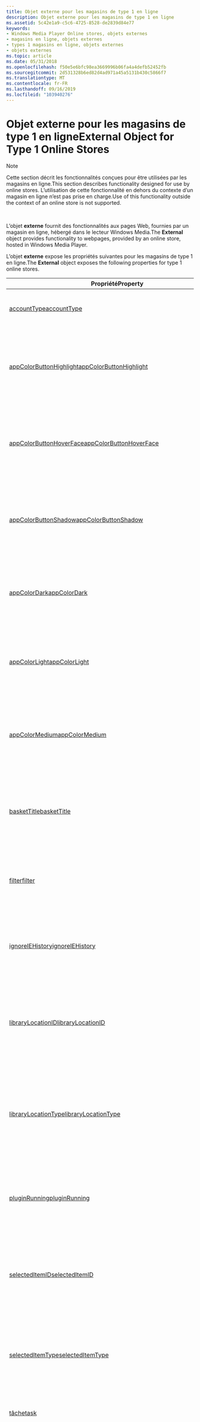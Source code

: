 ```yaml
---
title: Objet externe pour les magasins de type 1 en ligne
description: Objet externe pour les magasins de type 1 en ligne
ms.assetid: 5c42e1a9-c5c6-4725-8528-de2839d84e77
keywords:
- Windows Media Player Online stores, objets externes
- magasins en ligne, objets externes
- types 1 magasins en ligne, objets externes
- objets externes
ms.topic: article
ms.date: 05/31/2018
ms.openlocfilehash: f50e5e6bfc98ea3669996b06fa4a4defb52452fb
ms.sourcegitcommit: 2d531328b6ed82d4ad971a45a5131b430c5866f7
ms.translationtype: MT
ms.contentlocale: fr-FR
ms.lasthandoff: 09/16/2019
ms.locfileid: "103940276"
---
```

# <a name="external-object-for-type-1-online-stores"></a><span data-ttu-id="b1e42-107">Objet externe pour les magasins de type 1 en ligne</span><span class="sxs-lookup"><span data-stu-id="b1e42-107">External Object for Type 1 Online Stores</span></span>

> [!Note]  
> <span data-ttu-id="b1e42-108">Cette section décrit les fonctionnalités conçues pour être utilisées par les magasins en ligne.</span><span class="sxs-lookup"><span data-stu-id="b1e42-108">This section describes functionality designed for use by online stores.</span></span> <span data-ttu-id="b1e42-109">L’utilisation de cette fonctionnalité en dehors du contexte d’un magasin en ligne n’est pas prise en charge.</span><span class="sxs-lookup"><span data-stu-id="b1e42-109">Use of this functionality outside the context of an online store is not supported.</span></span>

 

<span data-ttu-id="b1e42-110">L’objet **externe** fournit des fonctionnalités aux pages Web, fournies par un magasin en ligne, hébergé dans le lecteur Windows Media.</span><span class="sxs-lookup"><span data-stu-id="b1e42-110">The **External** object provides functionality to webpages, provided by an online store, hosted in Windows Media Player.</span></span>

<span data-ttu-id="b1e42-111">L’objet **externe** expose les propriétés suivantes pour les magasins de type 1 en ligne.</span><span class="sxs-lookup"><span data-stu-id="b1e42-111">The **External** object exposes the following properties for type 1 online stores.</span></span>



| <span data-ttu-id="b1e42-112">Propriété</span><span class="sxs-lookup"><span data-stu-id="b1e42-112">Property</span></span>                                                                                  | <span data-ttu-id="b1e42-113">Description</span><span class="sxs-lookup"><span data-stu-id="b1e42-113">Description</span></span>                                                                                                                              |
|-------------------------------------------------------------------------------------------|------------------------------------------------------------------------------------------------------------------------------------------|
| [<span data-ttu-id="b1e42-114">accountType</span><span class="sxs-lookup"><span data-stu-id="b1e42-114">accountType</span></span>](external-accounttype.md)                                                   | <span data-ttu-id="b1e42-115">Récupère le type de compte de l’utilisateur actuel.</span><span class="sxs-lookup"><span data-stu-id="b1e42-115">Retrieves the account type of the current user.</span></span>                                                                                          |
| [<span data-ttu-id="b1e42-116">appColorButtonHighlight</span><span class="sxs-lookup"><span data-stu-id="b1e42-116">appColorButtonHighlight</span></span>](external-appcolorbuttonhighlight.md)                           | <span data-ttu-id="b1e42-117">Récupère la couleur de surbrillance du bouton en cours pour l’interface utilisateur du lecteur Windows Media.</span><span class="sxs-lookup"><span data-stu-id="b1e42-117">Retrieves the current button highlight color for the Windows Media Player user interface.</span></span>                                                |
| [<span data-ttu-id="b1e42-118">appColorButtonHoverFace</span><span class="sxs-lookup"><span data-stu-id="b1e42-118">appColorButtonHoverFace</span></span>](external-appcolorbuttonhoverface.md)                           | <span data-ttu-id="b1e42-119">Récupère la couleur de pointage du bouton actuelle pour l’interface utilisateur du lecteur Windows Media.</span><span class="sxs-lookup"><span data-stu-id="b1e42-119">Retrieves the current button hover color for the Windows Media Player user interface.</span></span>                                                    |
| [<span data-ttu-id="b1e42-120">appColorButtonShadow</span><span class="sxs-lookup"><span data-stu-id="b1e42-120">appColorButtonShadow</span></span>](external-appcolorbuttonshadow.md)                                 | <span data-ttu-id="b1e42-121">Récupère la couleur d’ombre du bouton actuelle pour l’interface utilisateur du lecteur Windows Media.</span><span class="sxs-lookup"><span data-stu-id="b1e42-121">Retrieves the current button shadow color for the Windows Media Player user interface.</span></span>                                                   |
| [<span data-ttu-id="b1e42-122">appColorDark</span><span class="sxs-lookup"><span data-stu-id="b1e42-122">appColorDark</span></span>](external-appcolordark.md)                                                 | <span data-ttu-id="b1e42-123">Récupère la couleur ombrée foncée actuelle de l’interface utilisateur du lecteur Windows Media.</span><span class="sxs-lookup"><span data-stu-id="b1e42-123">Retrieves the current dark shaded color of the Windows Media Player user interface.</span></span>                                                      |
| [<span data-ttu-id="b1e42-124">appColorLight</span><span class="sxs-lookup"><span data-stu-id="b1e42-124">appColorLight</span></span>](external-appcolorlight.md)                                               | <span data-ttu-id="b1e42-125">Récupère la couleur ombrée actuelle de l’interface utilisateur du lecteur Windows Media.</span><span class="sxs-lookup"><span data-stu-id="b1e42-125">Retrieves the current light shaded color of the Windows Media Player user interface.</span></span>                                                     |
| [<span data-ttu-id="b1e42-126">appColorMedium</span><span class="sxs-lookup"><span data-stu-id="b1e42-126">appColorMedium</span></span>](external-appcolormedium.md)                                             | <span data-ttu-id="b1e42-127">Récupère la couleur de nuance moyenne en grisé de l’interface utilisateur du lecteur Windows Media.</span><span class="sxs-lookup"><span data-stu-id="b1e42-127">Retrieves the current medium shaded color of the Windows Media Player user interface.</span></span>                                                    |
| [<span data-ttu-id="b1e42-128">basketTitle</span><span class="sxs-lookup"><span data-stu-id="b1e42-128">basketTitle</span></span>](external-baskettitle.md)                                                   | <span data-ttu-id="b1e42-129">Récupère le titre du bouton dans le volet Liste (également appelé panier) dans le lecteur Windows Media.</span><span class="sxs-lookup"><span data-stu-id="b1e42-129">Retrieves the title of the button in the list pane (also called the basket) in Windows Media Player.</span></span>                                     |
| [<span data-ttu-id="b1e42-130">filter</span><span class="sxs-lookup"><span data-stu-id="b1e42-130">filter</span></span>](external-filter.md)                                                             | <span data-ttu-id="b1e42-131">Récupère le filtre de recherche en cours d’utilisation par le lecteur Windows Media.</span><span class="sxs-lookup"><span data-stu-id="b1e42-131">Retrieves the search filter currently in use by Windows Media Player.</span></span>                                                                    |
| [<span data-ttu-id="b1e42-132">ignoreIEHistory</span><span class="sxs-lookup"><span data-stu-id="b1e42-132">ignoreIEHistory</span></span>](external-ignoreiehistory.md)                                           | <span data-ttu-id="b1e42-133">Spécifie si le lecteur Windows Media doit ignorer l’historique d’Internet Explorer.</span><span class="sxs-lookup"><span data-stu-id="b1e42-133">Specifies whether Windows Media Player should ignore Internet Explorer history.</span></span>                                                          |
| [<span data-ttu-id="b1e42-134">libraryLocationID</span><span class="sxs-lookup"><span data-stu-id="b1e42-134">libraryLocationID</span></span>](external-librarylocationid.md)                                       | <span data-ttu-id="b1e42-135">Récupère l’identificateur d’un élément multimédia spécifique qui est actuellement affiché dans la vue du joueur.</span><span class="sxs-lookup"><span data-stu-id="b1e42-135">Retrieves the identifier of a specific media item that is currently displayed in the Player's view.</span></span>                                      |
| [<span data-ttu-id="b1e42-136">libraryLocationType</span><span class="sxs-lookup"><span data-stu-id="b1e42-136">libraryLocationType</span></span>](external-librarylocationtype.md)                                   | <span data-ttu-id="b1e42-137">Récupère une [constante d’emplacement de bibliothèque](library-location-constants.md) qui indique le type de la vue actuelle dans le lecteur Windows Media.</span><span class="sxs-lookup"><span data-stu-id="b1e42-137">Retrieves a [library location constant](library-location-constants.md) that indicates type of the current view in Windows Media Player.</span></span> |
| [<span data-ttu-id="b1e42-138">pluginRunning</span><span class="sxs-lookup"><span data-stu-id="b1e42-138">pluginRunning</span></span>](external-pluginrunning.md)                                               | <span data-ttu-id="b1e42-139">Récupère une valeur qui indique si le plug-in du magasin en ligne est en cours d’exécution.</span><span class="sxs-lookup"><span data-stu-id="b1e42-139">Retrieves a value that indicates whether the online store's plug-in is running.</span></span>                                                          |
| [<span data-ttu-id="b1e42-140">selectedItemID</span><span class="sxs-lookup"><span data-stu-id="b1e42-140">selectedItemID</span></span>](external-selecteditemid.md)                                             | <span data-ttu-id="b1e42-141">Récupère l’identificateur de l’élément multimédia actuellement sélectionné dans le lecteur Windows Media.</span><span class="sxs-lookup"><span data-stu-id="b1e42-141">Retrieves the identifier of the media item that is currently selected in Windows Media Player.</span></span>                                           |
| [<span data-ttu-id="b1e42-142">selectedItemType</span><span class="sxs-lookup"><span data-stu-id="b1e42-142">selectedItemType</span></span>](external-selecteditemtype.md)                                         | <span data-ttu-id="b1e42-143">Récupère le type de l’élément multimédia actuellement sélectionné dans le lecteur Windows Media.</span><span class="sxs-lookup"><span data-stu-id="b1e42-143">Retrieves the type of the media item that is currently selected in Windows Media Player.</span></span>                                                 |
| [<span data-ttu-id="b1e42-144">tâche</span><span class="sxs-lookup"><span data-stu-id="b1e42-144">task</span></span>](external-task.md)                                                                 | <span data-ttu-id="b1e42-145">Récupère le nom du volet de tâches actuel.</span><span class="sxs-lookup"><span data-stu-id="b1e42-145">Retrieves the name of the current task pane.</span></span>                                                                                             |
| [<span data-ttu-id="b1e42-146">templateBeingDisplayedInLocalLibrary</span><span class="sxs-lookup"><span data-stu-id="b1e42-146">templateBeingDisplayedInLocalLibrary</span></span>](external-templatebeingdisplayedinlocallibrary.md) | <span data-ttu-id="b1e42-147">Indique si le flux représenté par la page de découverte en cours est affiché dans le contrôle d’arborescence de la bibliothèque locale.</span><span class="sxs-lookup"><span data-stu-id="b1e42-147">Indicates whether the feed represented by the current discovery page is being displayed in the local library tree-view control.</span></span>          |
| [<span data-ttu-id="b1e42-148">userLoggedIn</span><span class="sxs-lookup"><span data-stu-id="b1e42-148">userLoggedIn</span></span>](external-userloggedin.md)                                                 | <span data-ttu-id="b1e42-149">Récupère une valeur indiquant si l’utilisateur est connecté au magasin en ligne.</span><span class="sxs-lookup"><span data-stu-id="b1e42-149">Retrieves a value indicating whether the user is logged in to the online store.</span></span>                                                          |
| [<span data-ttu-id="b1e42-150">version</span><span class="sxs-lookup"><span data-stu-id="b1e42-150">version</span></span>](external-version.md)                                                           | <span data-ttu-id="b1e42-151">Récupère la version actuelle du lecteur Windows Media.</span><span class="sxs-lookup"><span data-stu-id="b1e42-151">Retrieves the current version of Windows Media Player.</span></span>                                                                                   |
| [<span data-ttu-id="b1e42-152">viewParameters</span><span class="sxs-lookup"><span data-stu-id="b1e42-152">viewParameters</span></span>](external-viewparameters.md)                                             | <span data-ttu-id="b1e42-153">Récupère les paramètres associés à la vue actuelle dans le lecteur Windows Media.</span><span class="sxs-lookup"><span data-stu-id="b1e42-153">Retrieves parameters associated with the current view in Windows Media Player.</span></span>                                                           |



 

<span data-ttu-id="b1e42-154">L’objet **externe** expose les méthodes suivantes pour les magasins de type 1 en ligne.</span><span class="sxs-lookup"><span data-stu-id="b1e42-154">The **External** object exposes the following methods for type 1 online stores.</span></span>



| <span data-ttu-id="b1e42-155">Méthode</span><span class="sxs-lookup"><span data-stu-id="b1e42-155">Method</span></span>                                                            | <span data-ttu-id="b1e42-156">Description</span><span class="sxs-lookup"><span data-stu-id="b1e42-156">Description</span></span>                                                                                                                  |
|-------------------------------------------------------------------|------------------------------------------------------------------------------------------------------------------------------|
| [<span data-ttu-id="b1e42-157">addToBasket</span><span class="sxs-lookup"><span data-stu-id="b1e42-157">addToBasket</span></span>](external-addtobasket.md)                           | <span data-ttu-id="b1e42-158">Ajoute des éléments multimédias au volet Liste (également appelé panier) dans le lecteur Windows Media.</span><span class="sxs-lookup"><span data-stu-id="b1e42-158">Adds media items to the list pane (also called the basket) in Windows Media Player.</span></span>                                          |
| [<span data-ttu-id="b1e42-159">attemptLogin</span><span class="sxs-lookup"><span data-stu-id="b1e42-159">attemptLogin</span></span>](external-attemptlogin.md)                         | <span data-ttu-id="b1e42-160">Affiche une boîte de dialogue qui permet à l’utilisateur d’essayer de se connecter au magasin en ligne.</span><span class="sxs-lookup"><span data-stu-id="b1e42-160">Displays a dialog box so the user can attempt to log in to the online store.</span></span>                                                 |
| [<span data-ttu-id="b1e42-161">authentifier</span><span class="sxs-lookup"><span data-stu-id="b1e42-161">authenticate</span></span>](external-authenticate.md)                         | <span data-ttu-id="b1e42-162">Lance une tentative d’authentification de l’utilisateur.</span><span class="sxs-lookup"><span data-stu-id="b1e42-162">Initiates an attempt to authenticate the user.</span></span>                                                                               |
| [<span data-ttu-id="b1e42-163">Buy</span><span class="sxs-lookup"><span data-stu-id="b1e42-163">buy</span></span>](external-buy.md)                                           | <span data-ttu-id="b1e42-164">Lance l’achat d’un ensemble d’éléments multimédias.</span><span class="sxs-lookup"><span data-stu-id="b1e42-164">Initiates the purchase of a set of media items.</span></span>                                                                              |
| [<span data-ttu-id="b1e42-165">cancelNavigate</span><span class="sxs-lookup"><span data-stu-id="b1e42-165">cancelNavigate</span></span>](external-cancelnavigate.md)                     | <span data-ttu-id="b1e42-166">Informe le lecteur Windows Media qu’il ne doit pas afficher de nouvelle page de découverte, même si la vue a été modifiée dans le lecteur.</span><span class="sxs-lookup"><span data-stu-id="b1e42-166">Informs Windows Media Player that it should not display a new discovery page even though the view has changed in the Player.</span></span> |
| [<span data-ttu-id="b1e42-167">changeView</span><span class="sxs-lookup"><span data-stu-id="b1e42-167">changeView</span></span>](external-changeview.md)                             | <span data-ttu-id="b1e42-168">Modifie la vue dans le lecteur Windows Media.</span><span class="sxs-lookup"><span data-stu-id="b1e42-168">Changes the view in Windows Media Player.</span></span>                                                                                    |
| [<span data-ttu-id="b1e42-169">changeViewOnlineList</span><span class="sxs-lookup"><span data-stu-id="b1e42-169">changeViewOnlineList</span></span>](external-changeviewonlinelist.md)         | <span data-ttu-id="b1e42-170">Modifie la vue dans le lecteur Windows Media pour afficher une liste générée dynamiquement par le magasin en ligne.</span><span class="sxs-lookup"><span data-stu-id="b1e42-170">Changes the view in Windows Media Player to display a list generated dynamically by the online store.</span></span>                        |
| [<span data-ttu-id="b1e42-171">téléchargement</span><span class="sxs-lookup"><span data-stu-id="b1e42-171">download</span></span>](external-download.md)                                 | <span data-ttu-id="b1e42-172">Lance le téléchargement d’un ensemble d’éléments multimédias.</span><span class="sxs-lookup"><span data-stu-id="b1e42-172">Initiates the download of a set of media items.</span></span>                                                                              |
| [<span data-ttu-id="b1e42-173">répétition</span><span class="sxs-lookup"><span data-stu-id="b1e42-173">play</span></span>](external-play.md)                                         | <span data-ttu-id="b1e42-174">Indique au lecteur Windows Media de lire un ensemble d’éléments multimédias.</span><span class="sxs-lookup"><span data-stu-id="b1e42-174">Instructs Windows Media Player to play a set of media items.</span></span>                                                                 |
| [<span data-ttu-id="b1e42-175">saveCurrentViewToLibrary</span><span class="sxs-lookup"><span data-stu-id="b1e42-175">saveCurrentViewToLibrary</span></span>](external-savecurrentviewtolibrary.md) | <span data-ttu-id="b1e42-176">Crée une sélection à partir des éléments multimédias dans l’affichage actuel et enregistre la sélection dans la bibliothèque locale.</span><span class="sxs-lookup"><span data-stu-id="b1e42-176">Creates a playlist from the media items in the current view and saves the playlist to the local library.</span></span>                     |
| [<span data-ttu-id="b1e42-177">sendMessage</span><span class="sxs-lookup"><span data-stu-id="b1e42-177">sendMessage</span></span>](external-sendmessage.md)                           | <span data-ttu-id="b1e42-178">Envoie un message au plug-in du magasin en ligne.</span><span class="sxs-lookup"><span data-stu-id="b1e42-178">Sends a message to the online store's plug-in.</span></span>                                                                               |
| [<span data-ttu-id="b1e42-179">showPopup</span><span class="sxs-lookup"><span data-stu-id="b1e42-179">showPopup</span></span>](external-showpopup.md)                               | <span data-ttu-id="b1e42-180">Indique au lecteur Windows Media d’afficher une page Web contextuelle ; autrement dit, une page Web qui s’affiche dans une fenêtre distincte.</span><span class="sxs-lookup"><span data-stu-id="b1e42-180">Instructs Windows Media Player to display a pop-up webpage; that is, a webpage that appears in a separate window.</span></span>            |



 

<span data-ttu-id="b1e42-181">L’objet **externe** expose les événements suivants pour les magasins de type 1 en ligne.</span><span class="sxs-lookup"><span data-stu-id="b1e42-181">The **External** object exposes the following events for type 1 online stores.</span></span>



| <span data-ttu-id="b1e42-182">Événement</span><span class="sxs-lookup"><span data-stu-id="b1e42-182">Event</span></span>                                                                         | <span data-ttu-id="b1e42-183">Description</span><span class="sxs-lookup"><span data-stu-id="b1e42-183">Description</span></span>                                                                             |
|-------------------------------------------------------------------------------|-----------------------------------------------------------------------------------------|
| [<span data-ttu-id="b1e42-184">OnChangeViewError</span><span class="sxs-lookup"><span data-stu-id="b1e42-184">OnChangeViewError</span></span>](external-onchangeviewerror-event.md)                     | <span data-ttu-id="b1e42-185">Se produit lorsqu’un appel à la méthode **External. ChangeView** génère une erreur.</span><span class="sxs-lookup"><span data-stu-id="b1e42-185">Occurs when a call to the **External.ChangeView** method results in an error.</span></span>           |
| [<span data-ttu-id="b1e42-186">OnChangeViewOnlineListError</span><span class="sxs-lookup"><span data-stu-id="b1e42-186">OnChangeViewOnlineListError</span></span>](external-onchangeviewonlinelisterror-event.md) | <span data-ttu-id="b1e42-187">Se produit lorsqu’un appel à la méthode **External. ChangeViewOnlineList** génère une erreur.</span><span class="sxs-lookup"><span data-stu-id="b1e42-187">Occurs when a call to the **External.ChangeViewOnlineList** method results in an error.</span></span> |
| [<span data-ttu-id="b1e42-188">OnColorChange</span><span class="sxs-lookup"><span data-stu-id="b1e42-188">OnColorChange</span></span>](external-oncolorchange-event.md)                             | <span data-ttu-id="b1e42-189">Se produit lorsque la couleur de l’interface utilisateur du lecteur Windows Media change.</span><span class="sxs-lookup"><span data-stu-id="b1e42-189">Occurs when the color of the Windows Media Player user interface changes.</span></span>               |
| [<span data-ttu-id="b1e42-190">OnLoginChange</span><span class="sxs-lookup"><span data-stu-id="b1e42-190">OnLoginChange</span></span>](external-onloginchange-event.md)                             | <span data-ttu-id="b1e42-191">Se produit lorsque l’état de la connexion de l’utilisateur change ou lorsqu’une tentative de connexion échoue.</span><span class="sxs-lookup"><span data-stu-id="b1e42-191">Occurs when the user's log-in status changes or when an attempt to log in fails.</span></span>        |
| [<span data-ttu-id="b1e42-192">OnSendMessageComplete</span><span class="sxs-lookup"><span data-stu-id="b1e42-192">OnSendMessageComplete</span></span>](external-onsendmessagecomplete-event.md)             | <span data-ttu-id="b1e42-193">Se produit lorsque le magasin en ligne a terminé le traitement d’un message.</span><span class="sxs-lookup"><span data-stu-id="b1e42-193">Occurs when the online store has finished processing a message.</span></span>                         |
| [<span data-ttu-id="b1e42-194">OnViewChange</span><span class="sxs-lookup"><span data-stu-id="b1e42-194">OnViewChange</span></span>](external-onviewchange-event.md)                               | <span data-ttu-id="b1e42-195">Se produit lorsque la vue change dans le lecteur Windows Media.</span><span class="sxs-lookup"><span data-stu-id="b1e42-195">Occurs when the view changes in Windows Media Player.</span></span>                                   |



 

## <a name="related-topics"></a><span data-ttu-id="b1e42-196">Rubriques connexes</span><span class="sxs-lookup"><span data-stu-id="b1e42-196">Related topics</span></span>

<dl> <dt>

[<span data-ttu-id="b1e42-197">**Référence pour les magasins en ligne de type 1**</span><span class="sxs-lookup"><span data-stu-id="b1e42-197">**Reference for Type 1 Online Stores**</span></span>](reference-for-type-1-online-stores.md)
</dt> <dt>

[<span data-ttu-id="b1e42-198">**Utilisation à distance du contrôle Windows Media Player**</span><span class="sxs-lookup"><span data-stu-id="b1e42-198">**Remoting the Windows Media Player Control**</span></span>](remoting-the-windows-media-player-control.md)
</dt> </dl>

 

 




